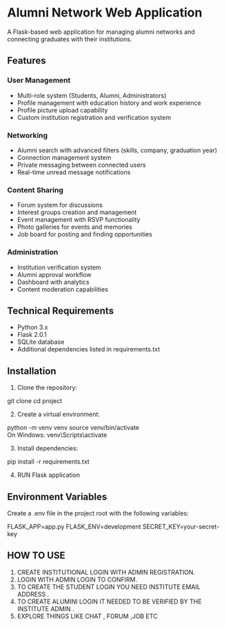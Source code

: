 # Alumni Network Web Application

A Flask-based web application for managing alumni networks and connecting graduates with their institutions.

## Features

### User Management
- Multi-role system (Students, Alumni, Administrators)
- Profile management with education history and work experience
- Profile picture upload capability
- Custom institution registration and verification system

### Networking
- Alumni search with advanced filters (skills, company, graduation year)
- Connection management system
- Private messaging between connected users
- Real-time unread message notifications

### Content Sharing
- Forum system for discussions
- Interest groups creation and management
- Event management with RSVP functionality
- Photo galleries for events and memories
- Job board for posting and finding opportunities

### Administration
- Institution verification system
- Alumni approval workflow
- Dashboard with analytics
- Content moderation capabilities

## Technical Requirements

- Python 3.x
- Flask 2.0.1
- SQLite database
- Additional dependencies listed in requirements.txt

## Installation

1. Clone the repository:

git clone <repository-url>
cd project

2. Create a virtual environment:

python -m venv venv
source venv/bin/activate  
On Windows: venv\Scripts\activate

3. Install dependencies:

pip install -r requirements.txt

4. RUN Flask application



## Environment Variables
Create a .env file in the project root with the following variables:

FLASK_APP=app.py
FLASK_ENV=development
SECRET_KEY=your-secret-key

##  HOW TO USE 
1. CREATE INSTITUTIONAL LOGIN WITH ADMIN REGISTRATION.
2. LOGIN WITH ADMIN LOGIN TO CONFIRM.
3. TO CREATE THE STUDENT LOGIN YOU NEED INSTITUTE EMAIL ADDRESS . 
4. TO CREATE ALUMINI LOGIN IT NEEDED TO BE VERIFIED BY THE INSTITUTE ADMIN .
5. EXPLORE THINGS LIKE CHAT , FORUM ,JOB ETC


